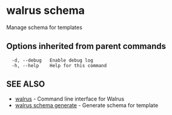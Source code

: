 # walrus schema

Manage schema for templates

## Options inherited from parent commands

```
  -d, --debug   Enable debug log
  -h, --help    Help for this command
```

## SEE ALSO

* [walrus](../walrus)	 - Command line interface for Walrus
* [walrus schema generate](walrus_schema_generate)	 - Generate schema for template

